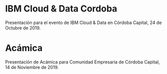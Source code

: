# IBM Cloud & Data Cordoba
Presentación para el evento de IBM Cloud &amp; Data en Córdoba Capital, 24 de Octubre de 2019.

# Acámica
Presentación de Acámica para Comunidad Empresaria de Córdoba Capital, 14 de Noviembre de 2019.
